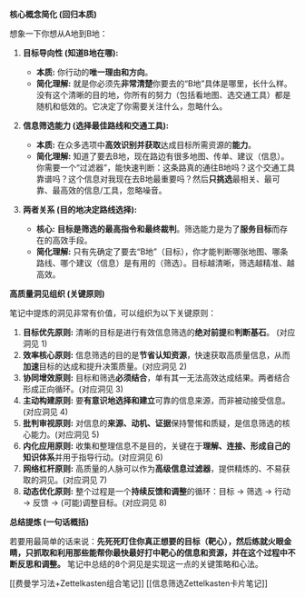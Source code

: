 
**核心概念简化 (回归本质)**

想象一下你想从A地到B地：

1.  **目标导向性 (知道B地在哪):**
    *   **本质:** 你行动的**唯一理由和方向**。
    *   **简化理解:** 就是你必须先**非常清楚**你要去的“B地”具体是哪里，长什么样。没有这个清晰的目的地，你所有的努力（包括看地图、选交通工具）都是随机和低效的。它决定了你需要关注什么，忽略什么。

2.  **信息筛选能力 (选择最佳路线和交通工具):**
    *   **本质:** 在众多选项中**高效识别并获取**达成目标所需资源的**能力**。
    *   **简化理解:** 知道了要去B地，现在路边有很多地图、传单、建议（信息）。你需要一个“过滤器”，能快速判断：这条路真的通往B地吗？这个交通工具靠谱吗？这个信息对我现在去B地最重要吗？然后**只挑选**最相关、最可靠、最高效的信息/工具，忽略噪音。

3.  **两者关系 (目的地决定路线选择):**
    *   **核心:** **目标是筛选的最高指令和最终裁判**。筛选能力是为了**服务目标**而存在的高效手段。
    *   **简化理解:** 只有先确定了要去“B地”（目标），你才能判断哪张地图、哪条路线、哪个建议（信息）是有用的（筛选）。目标越清晰，筛选越精准、越高效。

**高质量洞见组织 (关键原则)**

笔记中提炼的洞见非常有价值，可以组织为以下关键原则：

1.  **目标优先原则:** 清晰的目标是进行有效信息筛选的**绝对前提**和**判断基石**。 (对应洞见 1)
2.  **效率核心原则:** 信息筛选的目的是**节省认知资源**，快速获取高质量信息，从而**加速**目标的达成和提升决策质量。(对应洞见 2)
3.  **协同增效原则:** 目标和筛选**必须结合**，单有其一无法高效达成结果。两者结合形成正向循环。(对应洞见 3)
4.  **主动构建原则:** 要**有意识地选择和建立**可靠的信息来源，而非被动接受信息。(对应洞见 4)
5.  **批判审视原则:** 对信息的**来源、动机、证据**保持警惕和质疑，是信息筛选的核心能力。(对应洞见 5)
6.  **内化应用原则:** 收集和整理信息不是目的，关键在于**理解、连接、形成自己的知识体系**并用于指导行动。(对应洞见 6)
7.  **网络杠杆原则:** 高质量的人脉可以作为**高级信息过滤器**，提供精炼的、不易获取的洞见。(对应洞见 7)
8.  **动态优化原则:** 整个过程是一个**持续反馈和调整**的循环：目标 -> 筛选 -> 行动 -> 反馈 -> (可能)调整目标。(对应洞见 8)



**总结提炼 (一句话概括)**

若要用最简单的话来说：**先死死盯住你真正想要的目标（靶心），然后练就火眼金睛，只抓取和利用那些能帮你最快最好打中靶心的信息和资源，并在这个过程中不断反思和调整。** 笔记中总结的8个洞见是实现这一点的关键策略和心法。


[[费曼学习法+Zettelkasten组合笔记]] 
[[信息筛选Zettelkasten卡片笔记]]
